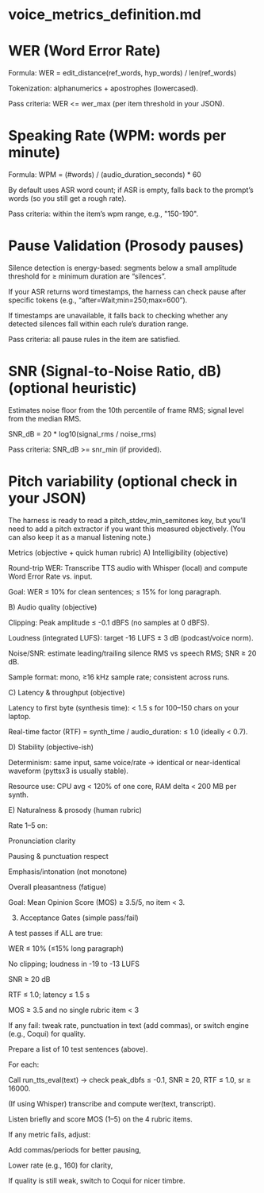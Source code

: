 # voice_metrics_definition.md
# WER (Word Error Rate)
Formula: WER = edit_distance(ref_words, hyp_words) / len(ref_words)

Tokenization: alphanumerics + apostrophes (lowercased).

Pass criteria: WER <= wer_max (per item threshold in your JSON).

# Speaking Rate (WPM: words per minute)
Formula: WPM = (#words) / (audio_duration_seconds) * 60

By default uses ASR word count; if ASR is empty, falls back to the prompt’s words (so you still get a rough rate).

Pass criteria: within the item’s wpm range, e.g., "150-190".

# Pause Validation (Prosody pauses)

Silence detection is energy-based: segments below a small amplitude threshold for ≥ minimum duration are “silences”.

If your ASR returns word timestamps, the harness can check pause after specific tokens (e.g., “after=Wait;min=250;max=600”).

If timestamps are unavailable, it falls back to checking whether any detected silences fall within each rule’s duration range.

Pass criteria: all pause rules in the item are satisfied.

# SNR (Signal-to-Noise Ratio, dB) (optional heuristic)

Estimates noise floor from the 10th percentile of frame RMS; signal level from the median RMS.

SNR_dB = 20 * log10(signal_rms / noise_rms)

Pass criteria: SNR_dB >= snr_min (if provided).

# Pitch variability (optional check in your JSON)

The harness is ready to read a pitch_stdev_min_semitones key, but you’ll need to add a pitch extractor if you want this measured objectively. (You can also keep it as a manual listening note.)

Metrics (objective + quick human rubric)
A) Intelligibility (objective)

Round-trip WER: Transcribe TTS audio with Whisper (local) and compute Word Error Rate vs. input.

Goal: WER ≤ 10% for clean sentences; ≤ 15% for long paragraph.

B) Audio quality (objective)

Clipping: Peak amplitude ≤ -0.1 dBFS (no samples at 0 dBFS).

Loudness (integrated LUFS): target -16 LUFS ± 3 dB (podcast/voice norm).

Noise/SNR: estimate leading/trailing silence RMS vs speech RMS; SNR ≥ 20 dB.

Sample format: mono, ≥16 kHz sample rate; consistent across runs.

C) Latency & throughput (objective)

Latency to first byte (synthesis time): < 1.5 s for 100–150 chars on your laptop.

Real-time factor (RTF) = synth_time / audio_duration: ≤ 1.0 (ideally < 0.7).

D) Stability (objective-ish)

Determinism: same input, same voice/rate → identical or near-identical waveform (pyttsx3 is usually stable).

Resource use: CPU avg < 120% of one core, RAM delta < 200 MB per synth.

E) Naturalness & prosody (human rubric)

Rate 1–5 on:

Pronunciation clarity

Pausing & punctuation respect

Emphasis/intonation (not monotone)

Overall pleasantness (fatigue)

Goal: Mean Opinion Score (MOS) ≥ 3.5/5, no item < 3.

3) Acceptance Gates (simple pass/fail)

A test passes if ALL are true:

WER ≤ 10% (≤15% long paragraph)

No clipping; loudness in -19 to -13 LUFS

SNR ≥ 20 dB

RTF ≤ 1.0; latency ≤ 1.5 s

MOS ≥ 3.5 and no single rubric item < 3

If any fail: tweak rate, punctuation in text (add commas), or switch engine (e.g., Coqui) for quality.

Prepare a list of 10 test sentences (above).

For each:

Call run_tts_eval(text) → check peak_dbfs ≤ -0.1, SNR ≥ 20, RTF ≤ 1.0, sr ≥ 16000.

(If using Whisper) transcribe and compute wer(text, transcript).

Listen briefly and score MOS (1–5) on the 4 rubric items.

If any metric fails, adjust:

Add commas/periods for better pausing,

Lower rate (e.g., 160) for clarity,

If quality is still weak, switch to Coqui for nicer timbre.
